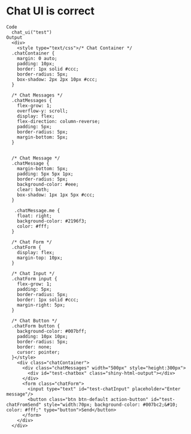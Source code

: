 # Chat UI is correct

    Code
      chat_ui("test")
    Output
      <div>
        <style type="text/css">/* Chat Container */
      .chatContainer {
        margin: 0 auto;
        padding: 10px;
        border: 1px solid #ccc;
        border-radius: 5px;
        box-shadow: 2px 2px 10px #ccc;
      }
      
      /* Chat Messages */
      .chatMessages {
        flex-grow: 1;
        overflow-y: scroll;
        display: flex;
        flex-direction: column-reverse;
        padding: 5px;
        border-radius: 5px;
        margin-bottom: 5px;
      }
      
      
      /* Chat Message */
      .chatMessage {
        margin-bottom: 5px;
        padding: 5px 5px 1px;
        border-radius: 5px;
        background-color: #eee;
        clear: both;
        box-shadow: 1px 1px 5px #ccc;
      }
      
       .chatMessage.me {
        float: right;
        background-color: #2196f3;
        color: #fff;
      }
      
      /* Chat Form */
      .chatForm {
        display: flex;
        margin-top: 10px;
      }
      
      /* Chat Input */
      .chatForm input {
        flex-grow: 1;
        padding: 5px;
        border-radius: 5px;
        border: 1px solid #ccc;
        margin-right: 5px;
      }
      
      /* Chat Button */
      .chatForm button {
        background-color: #007bff;
        padding: 10px 10px;
        border-radius: 5px;
        border: none;
        cursor: pointer;
      }</style>
        <div class="chatContainer">
          <div class="chatMessages" width="500px" style="height:300px">
            <div id="test-chatbox" class="shiny-html-output"></div>
          </div>
          <form class="chatForm">
            <input type="text" id="test-chatInput" placeholder="Enter message"/>
            <button class="btn btn-default action-button" id="test-chatFromSend" style="width:70px; background-color: #007bc2;&#10;                                        color: #fff;" type="button">Send</button>
          </form>
        </div>
      </div>

